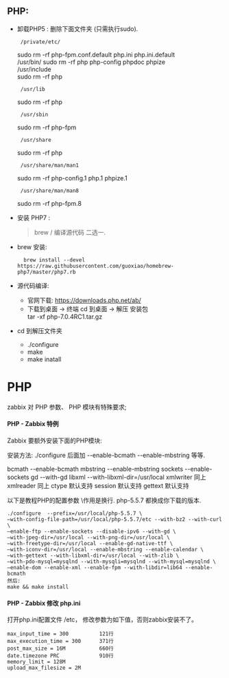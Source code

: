 ## PHP:

-  卸载PHP5 : 删除下面文件夹 (只需执行sudo).

		/private/etc/               
	sudo rm -rf php-fpm.conf.default php.ini php.ini.default    
		/usr/bin/
	sudo rm -rf php php-config phpdoc phpize    
		/usr/include                
	sudo rm -rf php

		/usr/lib                    
	sudo rm -rf php

		/usr/sbin                   
	sudo rm -rf php-fpm

		/usr/share                  
	sudo rm -rf php

		/usr/share/man/man1         
	sudo rm -rf php-config.1 php.1 phpize.1

		/usr/share/man/man8         
	sudo rm -rf php-fpm.8


- 安装 PHP7 :  
	> brew / 编译源代码 二选一.

- brew 安装:

		brew install --devel https://raw.githubusercontent.com/guoxiao/homebrew-php7/master/php7.rb

- 源代码编译:
	- 官网下载: https://downloads.php.net/ab/
	- 下载到桌面 → 终端 cd 到桌面  → 解压 安装包  
		    tar -xf php-7.0.4RC1.tar.gz

- cd 到解压文件夹 
	- ./configure
	- make 
	- make inatall




# PHP

zabbix 对 PHP 参数、 PHP 模块有特殊要求;

#### PHP - Zabbix 特例

Zabbix 要额外安装下面的PHP模块:
  
安装方法: ./configure 后面加  --enable-bcmath --enable-mbstring 等等.

bcmath        --enable-bcmath
mbstring    --enable-mbstring
sockets        --enable-sockets
gd            --with-gd
libxml        --with-libxml-dir=/usr/local
xmlwriter    同上
xmlreader    同上
ctype        默认支持
session        默认支持
gettext        默认支持


以下是教程PHP的配置参数 \作用是换行. php-5.5.7 都换成你下载的版本.

	./configure  --prefix=/usr/local/php-5.5.7 \
	—with-config-file-path=/usr/local/php-5.5.7/etc --with-bz2 --with-curl \
	—enable-ftp --enable-sockets --disable-ipv6 --with-gd \
	—with-jpeg-dir=/usr/local --with-png-dir=/usr/local \
	—with-freetype-dir=/usr/local --enable-gd-native-ttf \
	—with-iconv-dir=/usr/local --enable-mbstring --enable-calendar \
	—with-gettext --with-libxml-dir=/usr/local --with-zlib \
	—with-pdo-mysql=mysqlnd --with-mysqli=mysqlnd --with-mysql=mysqlnd \
	—enable-dom --enable-xml --enable-fpm --with-libdir=lib64 --enable-bcmath
	然后:
	make && make install





#### PHP - Zabbix 修改 php.ini

打开php.ini配置文件 /etc，
修改参数为如下值，否则zabbix安装不了。

	max_input_time = 300          121行
	max_execution_time = 300      371行
	post_max_size = 16M           660行
	date.timezone PRC             910行
	memory_limit = 128M
	upload_max_filesize = 2M
 








